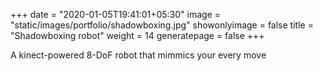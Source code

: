 +++
date = "2020-01-05T19:41:01+05:30"
image = "static/images/portfolio/shadowboxing.jpg"
showonlyimage = false
title = "Shadowboxing robot"
weight = 14
generatepage = false
+++

A kinect-powered 8-DoF robot that mimmics your every move
